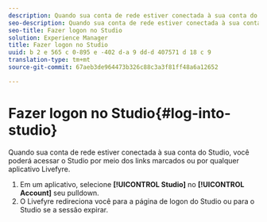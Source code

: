 ```yaml
---
description: Quando sua conta de rede estiver conectada à sua conta do Studio, você poderá acessar o Studio por meio dos links marcados ou por qualquer aplicativo Livefyre.
seo-description: Quando sua conta de rede estiver conectada à sua conta do Studio, você poderá acessar o Studio por meio dos links marcados ou por qualquer aplicativo Livefyre.
seo-title: Fazer logon no Studio
solution: Experience Manager
title: Fazer logon no Studio
uuid: b 2 e 565 c 0-895 e -402 d-a 9 dd-d 407571 d 18 c 9
translation-type: tm+mt
source-git-commit: 67aeb3de964473b326c88c3a3f81ff48a6a12652

---
```



# Fazer logon no Studio{#log-into-studio}

Quando sua conta de rede estiver conectada à sua conta do Studio, você poderá acessar o Studio por meio dos links marcados ou por qualquer aplicativo Livefyre.

1. Em um aplicativo, selecione **[!UICONTROL Studio]** no **[!UICONTROL Account]** seu pulldown.
1. O Livefyre redireciona você para a página de logon do Studio ou para o Studio se a sessão expirar.
